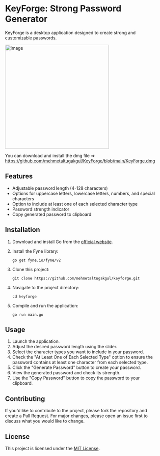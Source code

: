 # KeyForge: Strong Password Generator

KeyForge is a desktop application designed to create strong and customizable passwords.

<img width="338" alt="image" src="https://github.com/user-attachments/assets/06034e05-5058-47f1-89a9-7b7581ed09ae">

You can download and install the dmg file => https://github.com/mehmetaltugakgul/KeyForge/blob/main/KeyForge.dmg

## Features

- Adjustable password length (4-128 characters)
- Options for uppercase letters, lowercase letters, numbers, and special characters
- Option to include at least one of each selected character type
- Password strength indicator
- Copy generated password to clipboard

## Installation

1. Download and install Go from the [official website](https://golang.org/).

2. Install the Fyne library:
   ```
   go get fyne.io/fyne/v2
   ```
3. Clone this project:
   ```
   git clone https://github.com/mehmetaltugakgul/keyforge.git
   ```
4. Navigate to the project directory:
   ```
   cd keyforge
   ```
5. Compile and run the application:
   ```
   go run main.go
   ```

## Usage

1. Launch the application.
2. Adjust the desired password length using the slider.
3. Select the character types you want to include in your password.
4. Check the "At Least One of Each Selected Type" option to ensure the password contains at least one character from each selected type.
5. Click the "Generate Password" button to create your password.
6. View the generated password and check its strength.
7. Use the "Copy Password" button to copy the password to your clipboard.

## Contributing

If you'd like to contribute to the project, please fork the repository and create a Pull Request. For major changes, please open an issue first to discuss what you would like to change.

## License

This project is licensed under the [MIT License](LICENSE).
